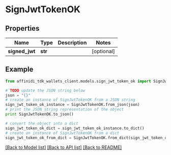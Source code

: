 # SignJwtTokenOK

## Properties

| Name           | Type    | Description | Notes      |
| -------------- | ------- | ----------- | ---------- |
| **signed_jwt** | **str** |             | [optional] |

## Example

```python
from affinidi_tdk_wallets_client.models.sign_jwt_token_ok import SignJwtTokenOK

# TODO update the JSON string below
json = "{}"
# create an instance of SignJwtTokenOK from a JSON string
sign_jwt_token_ok_instance = SignJwtTokenOK.from_json(json)
# print the JSON string representation of the object
print SignJwtTokenOK.to_json()

# convert the object into a dict
sign_jwt_token_ok_dict = sign_jwt_token_ok_instance.to_dict()
# create an instance of SignJwtTokenOK from a dict
sign_jwt_token_ok_from_dict = SignJwtTokenOK.from_dict(sign_jwt_token_ok_dict)
```

[[Back to Model list]](../README.md#documentation-for-models) [[Back to API list]](../README.md#documentation-for-api-endpoints) [[Back to README]](../README.md)
